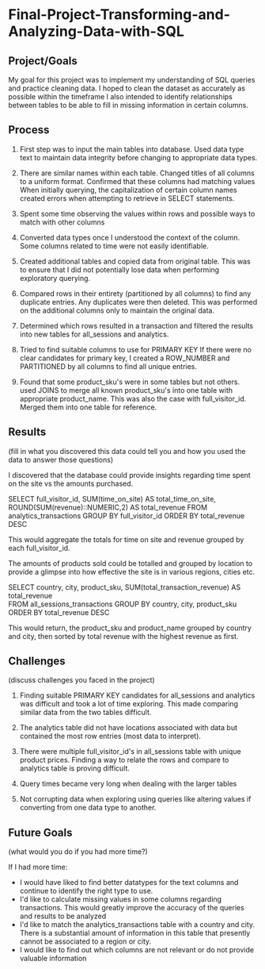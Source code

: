 # Final-Project-Transforming-and-Analyzing-Data-with-SQL

## Project/Goals
My  goal for this project was to implement my understanding of SQL queries and 
practice cleaning data. I hoped to clean the dataset as accurately as possible within the timeframe
I also intended to identify relationships between tables to be able to fill in
missing information in certain columns.

## Process
1. First step was to input the main tables into database.
Used data type text to maintain data integrity before changing to 
appropriate data types.

2. There are similar names within each table. Changed titles of all columns to a uniform format. Confirmed that these columns had matching values
When initially querying, the capitalization of certain column names created errors when attempting 
to retrieve in SELECT statements.

3. Spent some time observing the values within rows and possible ways to match with other columns

4. Converted data types once I understood the context of 
the column. Some columns related to time were not easily identifiable.

5. Created additional tables and copied data from original table.
This was to ensure that I did not potentially lose data when performing exploratory querying.

6. Compared rows in their entirety (partitioned by all columns) to find any duplicate entries.
Any duplicates were then deleted. This was performed on the additional
columns only to maintain the original data. 

7. Determined which rows resulted in a transaction and filtered the results into new tables
for all_sessions and analytics. 

8. Tried to find suitable columns to use for PRIMARY KEY
If there were no clear candidates for primary key, I created 
a ROW_NUMBER and PARTITIONED by all columns to find all unique
entries.

9. Found that some product_sku's were in some tables but not others.
  used JOINS to merge all known product_sku's into one table with appropriate
product_name.
This was also the case with full_visitor_id. Merged them into one table for reference.


## Results
(fill in what you discovered this data could tell you and how you used the data to answer those questions)

I discovered that the database could provide insights regarding time spent on the site vs the amounts purchased.

SELECT 
    full_visitor_id,
    SUM(time_on_site) AS total_time_on_site,
    ROUND(SUM(revenue)::NUMERIC,2) AS total_revenue
FROM 
    analytics_transactions
GROUP BY 
    full_visitor_id
ORDER BY
	total_revenue DESC

  This would aggregate the totals for time on site and revenue grouped by each full_visitor_id.

  The amounts of products sold could be totalled and grouped by location to provide a glimpse into how effective the site is
in various regions, cities etc.

SELECT 
  country,
  city,
  product_sku,
	SUM(total_transaction_revenue) AS total_revenue   	
FROM 
  all_sessions_transactions
GROUP BY 
  country, 
	city,
	product_sku
ORDER BY 
  total_revenue DESC

This would return, the product_sku and product_name grouped by country and city, then sorted by total revenue with the highest revenue as first.


## Challenges 
(discuss challenges you faced in the project)

1. Finding suitable PRIMARY KEY candidates for all_sessions and analytics was difficult
and took a lot of time exploring.
This made comparing similar data from the two tables difficult.

2. The analytics table did not have locations associated with data but contained the most row entries (most data to interpret).

3. There were multiple full_visitor_id's in all_sessions table with unique product prices. Finding a way to relate the rows and compare to analytics table is proving difficult. 

4. Query times became very long when dealing with the larger tables

5. Not corrupting data when exploring using queries like altering values if converting from one data type to another.

## Future Goals
(what would you do if you had more time?)

If I had more time:

- I would have liked to find better datatypes for the text columns and continue to identify the right type to use. 
- I'd like to calculate missing values in some columns regarding transactions. This would greatly improve the accuracy of the queries and results to be analyzed
- I'd like to match the analytics_transactions table with a country and city. There is a substantial amount of information in this table that presently cannot be associated to a region or city.
- I would like to find  out which columns are not relevant or do not provide valuable information